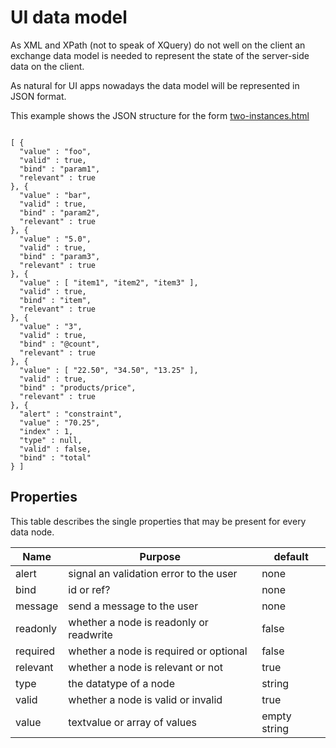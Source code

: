 # UI data model

As XML and XPath (not to speak of XQuery) do not well on the client an exchange
data model is needed to represent the state of the server-side data on the client.

As natural for UI apps nowadays the data model will be represented in JSON format.


This example shows the JSON structure for the form [two-instances.html](../src/demo/two-instances.html)

```

[ {
  "value" : "foo",
  "valid" : true,
  "bind" : "param1",
  "relevant" : true
}, {
  "value" : "bar",
  "valid" : true,
  "bind" : "param2",
  "relevant" : true
}, {
  "value" : "5.0",
  "valid" : true,
  "bind" : "param3",
  "relevant" : true
}, {
  "value" : [ "item1", "item2", "item3" ],
  "valid" : true,
  "bind" : "item",
  "relevant" : true
}, {
  "value" : "3",
  "valid" : true,
  "bind" : "@count",
  "relevant" : true
}, {
  "value" : [ "22.50", "34.50", "13.25" ],
  "valid" : true,
  "bind" : "products/price",
  "relevant" : true
}, {
  "alert" : "constraint",
  "value" : "70.25",
  "index" : 1,
  "type" : null,
  "valid" : false,
  "bind" : "total"
} ]
```

## Properties

This table describes the single properties that may be present for
every data node.


Name | Purpose | default
----- | ------ | -------
alert | signal an validation error to the user | none
bind | id or ref? | none
message | send a message to the user | none  
readonly | whether a node is readonly or readwrite | false
required | whether a node is required or optional | false
relevant | whether a node is relevant or not | true
type | the datatype of a node | string
valid | whether a node is valid or invalid | true
value | textvalue or array of values | empty string



 


